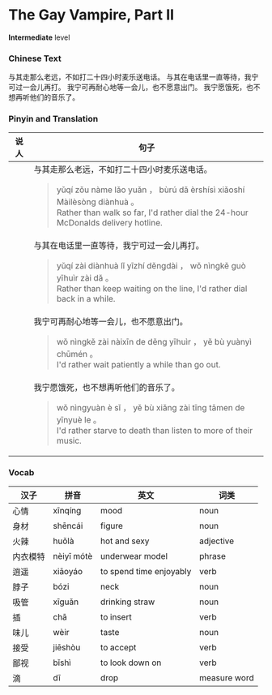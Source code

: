 # The Gay Vampire, Part II
**Intermediate** level
### Chinese Text
与其走那么老远，不如打二十四小时麦乐送电话。
与其在电话里一直等待，我宁可过一会儿再打。
我宁可再耐心地等一会儿，也不愿意出门。
我宁愿饿死，也不想再听他们的音乐了。

### Pinyin and Translation
|说人|句子|
|----|----|
||与其走那么老远，不如打二十四小时麦乐送电话。<blockquote>yǔqí zǒu nàme lǎo yuǎn ， bùrú dǎ èrshísì xiǎoshí Màilèsòng diànhuà 。<br />Rather than walk so far, I'd rather dial the 24-hour McDonalds delivery hotline.</blockquote>|
||与其在电话里一直等待，我宁可过一会儿再打。<blockquote>yǔqí zài diànhuà lǐ yīzhí děngdài ， wǒ nìngkě guò yīhuìr zài dǎ 。<br />Rather than keep waiting on the line, I'd rather dial back in a while.</blockquote>|
||我宁可再耐心地等一会儿，也不愿意出门。<blockquote>wǒ nìngkě zài nàixīn de děng yīhuìr ， yě bù yuànyì chūmén 。<br />I'd rather wait patiently a while than go out.</blockquote>|
||我宁愿饿死，也不想再听他们的音乐了。<blockquote>wǒ nìngyuàn è sǐ ， yě bù xiǎng zài tīng tāmen de yīnyuè le 。<br />I'd rather starve to death than listen to more of their music.</blockquote>|
### Vocab
|汉子|拼音|英文|词类|
|----|----|----|----|
|心情|xīnqíng|mood|noun|
|身材|shēncái|figure|noun|
|火辣|huǒlà|hot and sexy|adjective|
|内衣模特|nèiyī mótè|underwear model|phrase|
|逍遥|xiāoyáo|to spend time enjoyably|verb|
|脖子|bózi|neck|noun|
|吸管|xīguǎn|drinking straw|noun|
|插|chā|to insert|verb|
|味儿|wèir|taste|noun|
|接受|jiēshòu|to accept|verb|
|鄙视|bǐshì|to look down on|verb|
|滴|dī|drop|measure word|